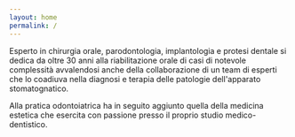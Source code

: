```yaml
---
layout: home
permalink: /
---
```


Esperto in chirurgia orale, parodontologia, implantologia e protesi dentale si dedica da oltre 30 anni alla riabilitazione orale di casi di notevole complessità avvalendosi anche della collaborazione di un team di esperti che lo coadiuva nella diagnosi e terapia delle patologie dell'apparato stomatognatico.

Alla pratica odontoiatrica ha in seguito aggiunto quella della medicina estetica che esercita con passione presso il proprio studio medico-dentistico.
